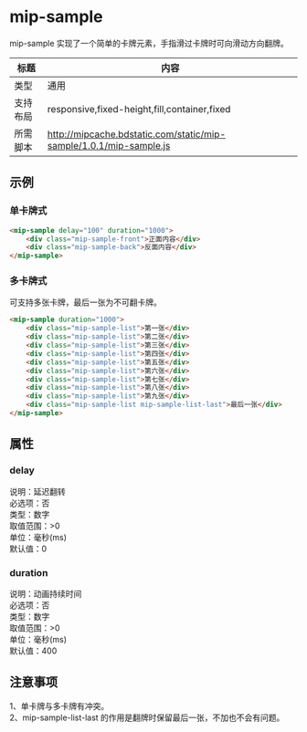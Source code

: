 # mip-sample

mip-sample 实现了一个简单的卡牌元素，手指滑过卡牌时可向滑动方向翻牌。

标题|内容
----|----
类型|通用
支持布局|responsive,fixed-height,fill,container,fixed
所需脚本|http://mipcache.bdstatic.com/static/mip-sample/1.0.1/mip-sample.js

## 示例

### 单卡牌式
```html
<mip-sample delay="100" duration="1000">
    <div class="mip-sample-front">正面内容</div>
    <div class="mip-sample-back">反面内容</div>
</mip-sample>
```

### 多卡牌式

可支持多张卡牌，最后一张为不可翻卡牌。

```html
<mip-sample duration="1000">
    <div class="mip-sample-list">第一张</div>
    <div class="mip-sample-list">第二张</div>
    <div class="mip-sample-list">第三张</div>
    <div class="mip-sample-list">第四张</div>
    <div class="mip-sample-list">第五张</div>
    <div class="mip-sample-list">第六张</div>
    <div class="mip-sample-list">第七张</div>
    <div class="mip-sample-list">第八张</div>
    <div class="mip-sample-list">第九张</div>
    <div class="mip-sample-list mip-sample-list-last">最后一张</div>
</mip-sample>
```

## 属性

### delay

说明：延迟翻转  
必选项：否  
类型：数字  
取值范围：>0  
单位：毫秒(ms)  
默认值：0

### duration

说明：动画持续时间  
必选项：否  
类型：数字  
取值范围：>0  
单位：毫秒(ms)  
默认值：400  

## 注意事项  

1、单卡牌与多卡牌有冲突。  
2、mip-sample-list-last 的作用是翻牌时保留最后一张，不加也不会有问题。
